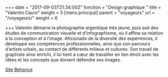 +++
date = "2017-09-03T21:34:00Z"
fonction = "Design graphique "
title = "Valentin Cauro"
weight = 5
[menu.principal]
parent = "voyageurs"
url = "/voyageurs/"
weight = 6

+++
Valentin démarre la photographie argentique très jeune, puis suit des études de communication visuelle et d’infographisme, où il affine sa relation à la conception et à l’image. Aficionado de la diversité des expériences, il développe ses compétences professionnelles, ainsi que son parcours d’artiste urbain, au contact de différents milieux et cultures. Son travail de graphiste ainsi enrichi, il lui tient à cœur de travailler en lien étroit avec les idées et les concepts que doivent défendre ses images.

[Site](http://www.valentincauro.com/) [Behance](https://www.behance.net/keauval)